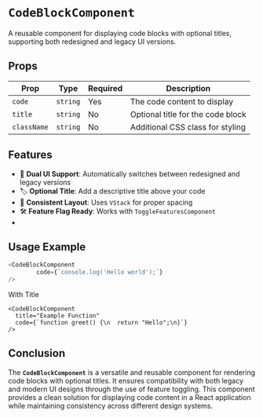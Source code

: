 # `CodeBlockComponent`

A reusable component for displaying code blocks with optional titles, supporting both redesigned and legacy UI versions.

## Props

| Prop        | Type      | Required | Description                          |
|-------------|-----------|----------|--------------------------------------|
| `code`      | `string`  | Yes      | The code content to display          |
| `title`     | `string`  | No       | Optional title for the code block    |
| `className` | `string`  | No       | Additional CSS class for styling     |

## Features

- 🎨 **Dual UI Support**: Automatically switches between redesigned and legacy versions
- 🏷️ **Optional Title**: Add a descriptive title above your code
- 📏 **Consistent Layout**: Uses `VStack` for proper spacing
- 🛠 **Feature Flag Ready**: Works with `ToggleFeaturesComponent`
- 
## Usage Example
```typescript jsx
<CodeBlockComponent
        code={`console.log('Hello world');`}
/>
```

With Title
```tsx
<CodeBlockComponent
  title="Example Function"
  code={`function greet() {\n  return "Hello";\n}`}
/>
```


## Conclusion
The **`CodeBlockComponent`** is a versatile and reusable component for rendering code blocks with optional titles. It ensures compatibility with both legacy and modern UI designs through the use of feature toggling. This component provides a clean solution for displaying code content in a React application while maintaining consistency across different design systems.
